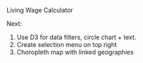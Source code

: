 Living Wage Calculator

Next:
1. Use D3 for data filters, circle chart + text. 
2. Create selection menu on top right
3. Choropleth map with linked geographies